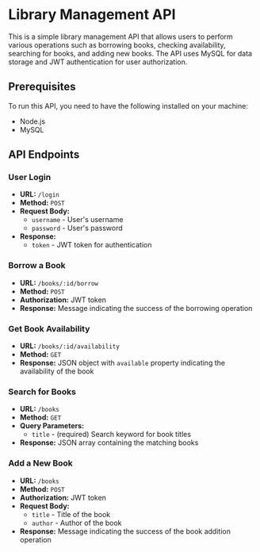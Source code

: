 # Library Management API

This is a simple library management API that allows users to perform various operations such as borrowing books, checking availability, searching for books, and adding new books. The API uses MySQL for data storage and JWT authentication for user authorization.

## Prerequisites

To run this API, you need to have the following installed on your machine:

- Node.js
- MySQL


## API Endpoints

### User Login

- **URL:** `/login`
- **Method:** `POST`
- **Request Body:**
  - `username` - User's username
  - `password` - User's password
- **Response:**
  - `token` - JWT token for authentication

### Borrow a Book

- **URL:** `/books/:id/borrow`
- **Method:** `POST`
- **Authorization:** JWT token
- **Response:** Message indicating the success of the borrowing operation

### Get Book Availability

- **URL:** `/books/:id/availability`
- **Method:** `GET`
- **Response:** JSON object with `available` property indicating the availability of the book

### Search for Books

- **URL:** `/books`
- **Method:** `GET`
- **Query Parameters:**
  - `title` - (required) Search keyword for book titles
- **Response:** JSON array containing the matching books

### Add a New Book

- **URL:** `/books`
- **Method:** `POST`
- **Authorization:** JWT token
- **Request Body:**
  - `title` - Title of the book
  - `author` - Author of the book
- **Response:** Message indicating the success of the book addition operation

